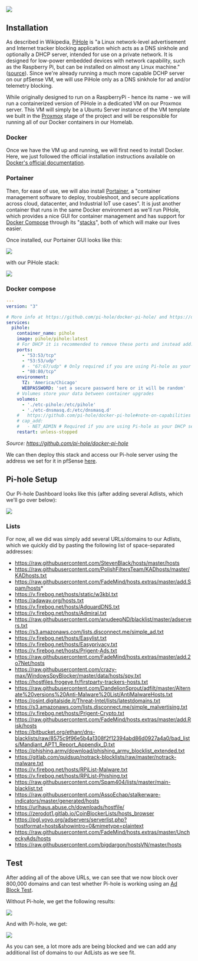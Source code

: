# ![](../media/pihole_logo.png)

## Installation

As described in Wikipedia, [PiHole](https://pi-hole.net/) is "a Linux network-level advertisement and Internet tracker blocking application which acts as a DNS sinkhole and optionally a DHCP server, intended for use on a private network. It is designed for low-power embedded devices with network capability, such as the Raspberry Pi, but can be installed on almost any Linux machine." ([source](https://en.wikipedia.org/wiki/Pi-hole)). Since we're already running a much more capable DCHP server on our pfSense VM, we will use PiHole only as a DNS sinkhole for ad and/or telemetry blocking.

While originally designed to run on a RaspberryPi - hence its name - we will run a containerized version of PiHole in a dedicated VM on our Proxmox server. This VM will simply be a Ubuntu Server instance of the VM template we built in the [Proxmox](1_proxmox.md) stage of the project and will be responsible for running all of our Docker containers in our Homelab.

### Docker

Once we have the VM up and running, we will first need to install Docker. Here, we just followed the official installation instructions available on [Docker's official documentation](https://docs.docker.com/engine/install/ubuntu/#install-using-the-repository).

### Portainer

Then, for ease of use, we will also install [Portainer](https://docs.portainer.io/start/install-ce/server/docker/linux), a "container management software to deploy, troubleshoot, and secure applications across cloud, datacenter, and Industrial IoT use cases". It is just another container that runs in the same Docker environment as we'll run PiHole, which provides a nice GUI for container management and has support for [Docker Compose](https://docs.docker.com/compose/) through its "[stacks](https://docs.portainer.io/user/docker/stacks)", both of which will make our lives easier.

Once installed, our Portainer GUI looks like this:

![](../media//pihole_portainer_dashboard.png)

with our PiHole stack:

![](../media/pihole_portainer_stack.png)

### Docker compose

```yaml
---
version: "3"

# More info at https://github.com/pi-hole/docker-pi-hole/ and https://docs.pi-hole.net/
services:
  pihole:
    container_name: pihole
    image: pihole/pihole:latest
    # For DHCP it is recommended to remove these ports and instead add: network_mode: "host"
    ports:
      - "53:53/tcp"
      - "53:53/udp"
      # - "67:67/udp" # Only required if you are using Pi-hole as your DHCP server, which we are not
      - "80:80/tcp"
    environment:
      TZ: 'America/Chicago'
      WEBPASSWORD: 'set a secure password here or it will be random'
    # Volumes store your data between container upgrades
    volumes:
      - './etc-pihole:/etc/pihole'
      - './etc-dnsmasq.d:/etc/dnsmasq.d'
    #   https://github.com/pi-hole/docker-pi-hole#note-on-capabilities
    # cap_add:
    #   - NET_ADMIN # Required if you are using Pi-hole as your DHCP server, which we are not
    restart: unless-stopped
```
*Source: https://github.com/pi-hole/docker-pi-hole*

We can then deploy this stack and access our Pi-hole server using the address we set for it in pfSense [here](2_pfsense.md#pihole). 

## Pi-hole Setup

Our Pi-hole Dashboard looks like this (after adding several Adlists, which we'll go over below):

![](../media/pihole_dashboard.png)

### Lists

For now, all we did was simply add several URLs/domains to our Adlists, which we quickly did by pasting the following list of space-separated addresses:

* https://raw.githubusercontent.com/StevenBlack/hosts/master/hosts
* https://raw.githubusercontent.com/PolishFiltersTeam/KADhosts/master/KADhosts.txt
* https://raw.githubusercontent.com/FadeMind/hosts.extras/master/add.Spam/hosts*
* https://v.firebog.net/hosts/static/w3kbl.txt
* https://adaway.org/hosts.txt
* https://v.firebog.net/hosts/AdguardDNS.txt
* https://v.firebog.net/hosts/Admiral.txt
* https://raw.githubusercontent.com/anudeepND/blacklist/master/adservers.txt
* https://s3.amazonaws.com/lists.disconnect.me/simple_ad.txt
* https://v.firebog.net/hosts/Easylist.txt
* https://v.firebog.net/hosts/Easyprivacy.txt
* https://v.firebog.net/hosts/Prigent-Ads.txt
* https://raw.githubusercontent.com/FadeMind/hosts.extras/master/add.2o7Net/hosts
* https://raw.githubusercontent.com/crazy-max/WindowsSpyBlocker/master/data/hosts/spy.txt
* https://hostfiles.frogeye.fr/firstparty-trackers-hosts.txt
* https://raw.githubusercontent.com/DandelionSprout/adfilt/master/Alternate%20versions%20Anti-Malware%20List/AntiMalwareHosts.txt
* https://osint.digitalside.it/Threat-Intel/lists/latestdomains.txt
* https://s3.amazonaws.com/lists.disconnect.me/simple_malvertising.txt
* https://v.firebog.net/hosts/Prigent-Crypto.txt
* https://raw.githubusercontent.com/FadeMind/hosts.extras/master/add.Risk/hosts
* https://bitbucket.org/ethanr/dns-blacklists/raw/8575c9f96e5b4a1308f2f12394abd86d0927a4a0/bad_lists/Mandiant_APT1_Report_Appendix_D.txt
* https://phishing.army/download/phishing_army_blocklist_extended.txt
* https://gitlab.com/quidsup/notrack-blocklists/raw/master/notrack-malware.txt
* https://v.firebog.net/hosts/RPiList-Malware.txt
* https://v.firebog.net/hosts/RPiList-Phishing.txt
* https://raw.githubusercontent.com/Spam404/lists/master/main-blacklist.txt
* https://raw.githubusercontent.com/AssoEchap/stalkerware-indicators/master/generated/hosts
* https://urlhaus.abuse.ch/downloads/hostfile/
* https://zerodot1.gitlab.io/CoinBlockerLists/hosts_browser
* https://pgl.yoyo.org/adservers/serverlist.php?hostformat=hosts&showintro=0&mimetype=plaintext
* https://raw.githubusercontent.com/FadeMind/hosts.extras/master/UncheckyAds/hosts
* https://raw.githubusercontent.com/bigdargon/hostsVN/master/hosts

## Test

After adding all of the above URLs, we can see that we now block over 800,000 domains and can test whether Pi-hole is working using an [Ad Block Test](https://d3ward.github.io/toolz/adblock). 

Without Pi-hole, we get the following results:

![](../media/pihole_block_test.png)

And with Pi-hole, we get:

![](../media/pihole_block_test_better.png)

As you can see, a lot more ads are being blocked and we can add any additional list of domains to our AdLists as we see fit.

